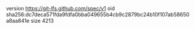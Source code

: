 version https://git-lfs.github.com/spec/v1
oid sha256:dc7deca571fda9fdfa0bba049655b4cb9c2879bc24b10f107ab58650a8aa841e
size 4213
